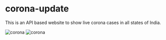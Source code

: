 # corona-update
This is an API based website to show live corona cases in all states of India.

![corona](https://user-images.githubusercontent.com/49247268/138654262-54ade5fb-7500-4c13-b73d-77318519fca1.PNG)
![corona](https://user-images.githubusercontent.com/49247268/138654487-5682a193-41d2-42ff-8980-af12dec4e017.PNG)
